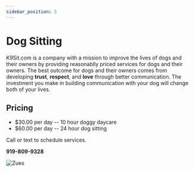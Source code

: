 ```yaml
---
sidebar_position: 3
---
```

# Dog Sitting
K9Sit.com is a company with a mission to improve the lives of dogs and their
owners by providing reasonablly priced services for dogs and their owners.
The best outcome for dogs and their owners comes from developing **trust**,
**respect**, and **love** through better communication. The investment you
make in building communication with your dog will change both of your lives.

## Pricing
- $30.00 per day -- 10 hour doggy daycare
- $60.00 per day -- 24 hour dog sitting

Call or text to schedule services.

**919-809-9328**

![Zues](/img/zeus.jpg)